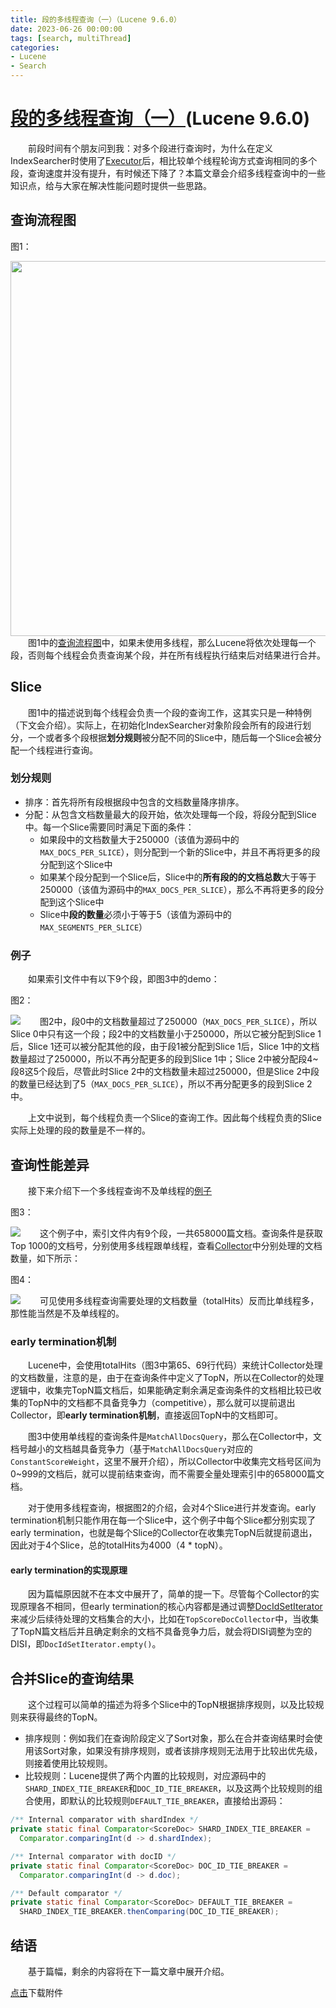 ```yaml
---
title: 段的多线程查询（一）（Lucene 9.6.0）
date: 2023-06-26 00:00:00
tags: [search, multiThread]
categories:
- Lucene
- Search
---
```



# [段的多线程查询（一）](https://www.amazingkoala.com.cn/Lucene/Search/)(Lucene 9.6.0)

&emsp;&emsp;前段时间有个朋友问到我：对多个段进行查询时，为什么在定义IndexSearcher时使用了[Executor](https://docs.oracle.com/javase/8/docs/api/java/util/concurrent/Executors.html)后，相比较单个线程轮询方式查询相同的多个段，查询速度并没有提升，有时候还下降了？本篇文章会介绍多线程查询中的一些知识点，给与大家在解决性能问题时提供一些思路。

## 查询流程图

图1：

<img src="http://www.amazingkoala.com.cn/uploads/lucene/Search/段的多线程查询/段的多线程查询（一）/1.png" align = "left"  width="600">

&emsp;&emsp;图1中的[查询流程图](https://www.amazingkoala.com.cn/Lucene/Search/2019/0821/查询原理（二）)中，如果未使用多线程，那么Lucene将依次处理每一个段，否则每个线程会负责查询某个段，并在所有线程执行结束后对结果进行合并。

## Slice

&emsp;&emsp;图1中的描述说到每个线程会负责一个段的查询工作，这其实只是一种特例（下文会介绍）。实际上，在初始化IndexSearcher对象阶段会所有的段进行划分，一个或者多个段根据**划分规则**被分配不同的Slice中，随后每一个Slice会被分配一个线程进行查询。

### 划分规则

- 排序：首先将所有段根据段中包含的文档数量降序排序。
- 分配：从包含文档数量最大的段开始，依次处理每一个段，将段分配到Slice中。每一个Slice需要同时满足下面的条件：
  - 如果段中的文档数量大于250000（该值为源码中的`MAX_DOCS_PER_SLICE`），则分配到一个新的Slice中，并且不再将更多的段分配到这个Slice中
  - 如果某个段分配到一个Slice后，Slice中的**所有段的的文档总数**大于等于250000（该值为源码中的`MAX_DOCS_PER_SLICE`），那么不再将更多的段分配到这个Slice中
  - Slice中**段的数量**必须小于等于5（该值为源码中的`MAX_SEGMENTS_PER_SLICE`）

### 例子

&emsp;&emsp;如果索引文件中有以下9个段，即图3中的demo：

图2：

<img src="http://www.amazingkoala.com.cn/uploads/lucene/Search/段的多线程查询/段的多线程查询（一）/2.png" align = "left">

&emsp;&emsp;图2中，段0中的文档数量超过了250000（`MAX_DOCS_PER_SLICE`），所以Slice 0中只有这一个段；段2中的文档数量小于250000，所以它被分配到Slice 1后，Slice 1还可以被分配其他的段，由于段1被分配到Slice 1后，Slice 1中的文档数量超过了250000，所以不再分配更多的段到Slice 1中；Slice 2中被分配段4~段8这5个段后，尽管此时Slice 2中的文档数量未超过250000，但是Slice 2中段的数量已经达到了5（`MAX_DOCS_PER_SLICE`），所以不再分配更多的段到Slice 2中。

&emsp;&emsp;上文中说到，每个线程负责一个Slice的查询工作。因此每个线程负责的Slice实际上处理的段的数量是不一样的。

## 查询性能差异

&emsp;&emsp;接下来介绍下一个多线程查询不及单线程的[例子](https://github.com/LuXugang/Lucene-7.x-9.x/blob/master/LuceneDemo9.6.0/src/main/java/TestEarlyTerminal.java)

图3：

<img src="http://www.amazingkoala.com.cn/uploads/lucene/Search/段的多线程查询/段的多线程查询（一）/3.png" align = "left">

&emsp;&emsp;这个例子中，索引文件内有9个段，一共658000篇文档。查询条件是获取Top 1000的文档号，分别使用多线程跟单线程，查看[Collector](https://www.amazingkoala.com.cn/Lucene/Search/2019/0812/Collector（一）)中分别处理的文档数量，如下所示：

图4：

<img src="http://www.amazingkoala.com.cn/uploads/lucene/Search/段的多线程查询/段的多线程查询（一）/4.png" align = "left">

&emsp;&emsp;可见使用多线程查询需要处理的文档数量（totalHits）反而比单线程多，那性能当然是不及单线程的。

### early termination机制

&emsp;&emsp;Lucene中，会使用totalHits（图3中第65、69行代码）来统计Collector处理的文档数量，注意的是，由于在查询条件中定义了TopN，所以在Collector的处理逻辑中，收集完TopN篇文档后，如果能确定剩余满足查询条件的文档相比较已收集的TopN中的文档都不具备竞争力（competitive），那么就可以提前退出Collector，即**early termination机制**，直接返回TopN中的文档即可。

&emsp;&emsp;图3中使用单线程的查询条件是`MatchAllDocsQuery`，那么在Collector中，文档号越小的文档越具备竞争力（基于`MatchAllDocsQuery`对应的`ConstantScoreWeight`，这里不展开介绍），所以Collector中收集完文档号区间为0~999的文档后，就可以提前结束查询，而不需要全量处理索引中的658000篇文档。

&emsp;&emsp;对于使用多线程查询，根据图2的介绍，会对4个Slice进行并发查询。early termination机制只能作用在每一个Slice中，这个例子中每个Slice都分别实现了early termination，也就是每个Slice的Collector在收集完TopN后就提前退出，因此对于4个Slice，总的totalHits为4000（4 * topN）。

#### early termination的实现原理

&emsp;&emsp;因为篇幅原因就不在本文中展开了，简单的提一下。尽管每个Collector的实现原理各不相同，但early termination的核心内容都是通过调整[DocIdSetIterator](https://www.amazingkoala.com.cn/Lucene/gongjulei/2021/0623/DocIdSet)来减少后续待处理的文档集合的大小，比如在`TopScoreDocCollector`中，当收集了TopN篇文档后并且确定剩余的文档不具备竞争力后，就会将DISI调整为空的DISI，即`DocIdSetIterator.empty()`。

## 合并Slice的查询结果

&emsp;&emsp;这个过程可以简单的描述为将多个Slice中的TopN根据排序规则，以及比较规则来获得最终的TopN。

- 排序规则：例如我们在查询阶段定义了Sort对象，那么在合并查询结果时会使用该Sort对象，如果没有排序规则，或者该排序规则无法用于比较出优先级，则接着使用比较规则。
- 比较规则：Lucene提供了两个内置的比较规则，对应源码中的`SHARD_INDEX_TIE_BREAKER`和`DOC_ID_TIE_BREAKER`，以及这两个比较规则的组合使用，即默认的比较规则`DEFAULT_TIE_BREAKER`，直接给出源码：

```java
/** Internal comparator with shardIndex */
private static final Comparator<ScoreDoc> SHARD_INDEX_TIE_BREAKER =
  Comparator.comparingInt(d -> d.shardIndex);

/** Internal comparator with docID */
private static final Comparator<ScoreDoc> DOC_ID_TIE_BREAKER =
  Comparator.comparingInt(d -> d.doc);

/** Default comparator */
private static final Comparator<ScoreDoc> DEFAULT_TIE_BREAKER =
  SHARD_INDEX_TIE_BREAKER.thenComparing(DOC_ID_TIE_BREAKER);
```

## 结语

&emsp;&emsp;基于篇幅，剩余的内容将在下一篇文章中展开介绍。

[点击](https://www.amazingkoala.com.cn/attachment/Lucene/Search/段的多线程查询/段的多线程查询（一）/段的多线程查询（一）.zip)下载附件